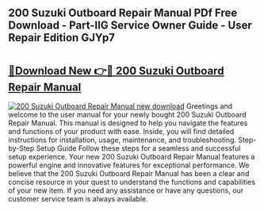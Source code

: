 ## 200 Suzuki Outboard Repair Manual PDf Free Download - Part-IIG Service Owner Guide - User Repair Edition GJYp7

# <h2><a href="http://bc5625.oget.top/?id=200+Suzuki+Outboard+Repair+Manual">🔗Download New 👉🔴 200 Suzuki Outboard Repair Manual</a></h2>

[![200 Suzuki Outboard Repair Manual new download](https://i.imgur.com/5g1atiW.png)](http://bc5625.oget.top/?id=200+Suzuki+Outboard+Repair+Manual)
Greetings and welcome to the user manual for your newly bought 200 Suzuki Outboard Repair Manual. This manual is designed to help you navigate the features and functions of your product with ease. Inside, you will find detailed instructions for installation, usage, maintenance, and troubleshooting. Step-by-Step Setup Guide Follow these steps for a seamless and successful setup experience. Your new 200 Suzuki Outboard Repair Manual features a powerful engine and innovative features for exceptional performance. We believe that the 200 Suzuki Outboard Repair Manual has been a clear and concise resource in your quest to understand the functions and capabilities of your new item. If you need any assistance or have any questions, our customer service team is always available.
